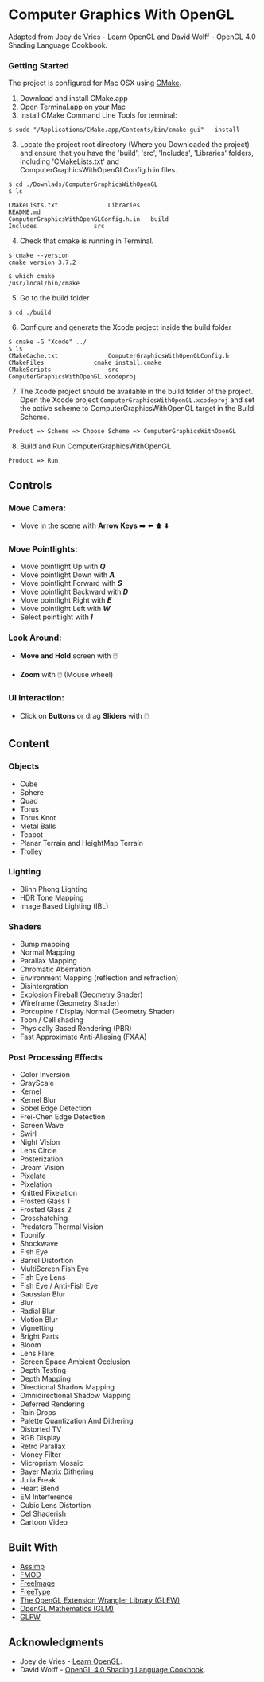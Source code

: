 # Computer Graphics With OpenGL

Adapted from Joey de Vries - Learn OpenGL and David Wolff - OpenGL 4.0 Shading Language Cookbook.

### Getting Started

The project is configured for Mac OSX using [CMake](https://cmake.org/download/).

1) Download and install CMake.app
2) Open Terminal.app on your Mac
2) Install CMake Command Line Tools for terminal:
```
$ sudo "/Applications/CMake.app/Contents/bin/cmake-gui" --install
```
3) Locate the project root directory (Where you Downloaded the project) and ensure that you have the 'build', 'src', 'Includes', 
'Libraries' folders, including 'CMakeLists.txt' and ComputerGraphicsWithOpenGLConfig.h.in files.
```
$ cd ./Downlads/ComputerGraphicsWithOpenGL
$ ls  

CMakeLists.txt				Libraries
README.md
ComputerGraphicsWithOpenGLConfig.h.in	build
Includes				src
```
4) Check that cmake is running in Terminal.
```
$ cmake --version
cmake version 3.7.2

$ which cmake   
/usr/local/bin/cmake
```

5) Go to the build folder
```
$ cd ./build
```

6) Configure and generate the Xcode project inside the build folder
```
$ cmake -G "Xcode" ../
$ ls
CMakeCache.txt				ComputerGraphicsWithOpenGLConfig.h
CMakeFiles				cmake_install.cmake
CMakeScripts				src
ComputerGraphicsWithOpenGL.xcodeproj
```

7) The Xcode project should be available in the build folder of the project. 
Open the Xcode project `ComputerGraphicsWithOpenGL.xcodeproj` and set the active scheme to ComputerGraphicsWithOpenGL target in the Build Scheme.
```
Product => Scheme => Choose Scheme => ComputerGraphicsWithOpenGL
```

8) Build and Run ComputerGraphicsWithOpenGL
```
Product => Run
```



## Controls

### Move Camera: 
* Move in the scene with **Arrow Keys** :arrow_right:    :arrow_left:   :arrow_up:   :arrow_down:  



### Move Pointlights: 
* Move pointlight Up with ***Q***
* Move pointlight Down with ***A***
* Move pointlight Forward with ***S***
* Move pointlight Backward with ***D***
* Move pointlight Right with ***E***
* Move pointlight Left with ***W***
* Select pointlight with ***I***



### Look Around:
* **Move and Hold** screen with :computer_mouse:

* **Zoom** with :computer_mouse: (Mouse wheel)



### UI Interaction:
* Click on **Buttons** or drag **Sliders** with :computer_mouse:




## Content

### Objects
* Cube
* Sphere
* Quad
* Torus
* Torus Knot
* Metal Balls
* Teapot
* Planar Terrain and HeightMap Terrain
* Trolley

### Lighting 
* Blinn Phong Lighting
* HDR Tone Mapping
* Image Based Lighting (IBL)

### Shaders
* Bump mapping
* Normal Mapping
* Parallax Mapping
* Chromatic Aberration
* Environment Mapping (reflection and refraction)
* Disintergration
* Explosion Fireball (Geometry Shader)
* Wireframe (Geometry Shader)
* Porcupine / Display Normal (Geometry Shader)
* Toon / Cell shading
* Physically Based Rendering (PBR)
* Fast Approximate Anti-Aliasing (FXAA)

### Post Processing Effects
* Color Inversion
* GrayScale
* Kernel
* Kernel Blur
* Sobel Edge Detection
* Frei-Chen Edge Detection
* Screen Wave
* Swirl
* Night Vision
* Lens Circle
* Posterization
* Dream Vision
* Pixelate
* Pixelation
* Knitted Pixelation
* Frosted Glass 1
* Frosted Glass 2
* Crosshatching
* Predators Thermal Vision
* Toonify
* Shockwave
* Fish Eye
* Barrel Distortion
* MultiScreen Fish Eye
* Fish Eye Lens
* Fish Eye / Anti-Fish Eye
* Gaussian Blur
* Blur
* Radial Blur
* Motion Blur
* Vignetting
* Bright Parts
* Bloom
* Lens Flare
* Screen Space Ambient Occlusion
* Depth Testing
* Depth Mapping
* Directional Shadow Mapping
* Omnidirectional Shadow Mapping
* Deferred Rendering
* Rain Drops
* Palette Quantization And Dithering
* Distorted TV
* RGB Display
* Retro Parallax
* Money Filter
* Microprism Mosaic
* Bayer Matrix Dithering
* Julia Freak
* Heart Blend
* EM Interference
* Cubic Lens Distortion
* Cel Shaderish
* Cartoon Video


## Built With

* [Assimp](http://assimp.org/)
* [FMOD](https://www.fmod.com/)
* [FreeImage](http://freeimage.sourceforge.net/download.html)
* [FreeType](https://www.freetype.org/)
* [The OpenGL Extension Wrangler Library (GLEW)](http://glew.sourceforge.net/)
* [OpenGL Mathematics (GLM)](https://glm.g-truc.net/0.9.2/api/index.html)
* [GLFW](https://www.glfw.org/)

## Acknowledgments

* Joey de Vries - [Learn OpenGL](https://learnopengl.com/Introduction "Learn OpenGL Introduction").
* David Wolff - [OpenGL 4.0 Shading Language Cookbook](https://github.com/daw42/glslcookbook "David Wolff OpenGL 4.0 Shading Language Cookbook").

